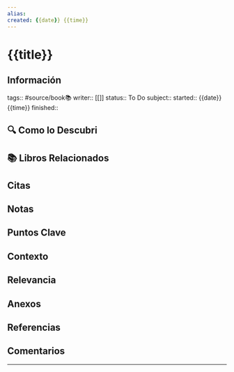 ```yaml
---
alias: 
created: {{date}} {{time}}
---
```

# {{title}}
## Información
tags:: #source/book📚 
writer:: [[]]
status:: To Do
subject::
started:: {{date}} {{time}}
finished::

## 🔍 Como lo Descubri

## 📚 Libros Relacionados

## Citas

## Notas

## Puntos Clave

## Contexto

## Relevancia

## Anexos

## Referencias

## Comentarios
___

